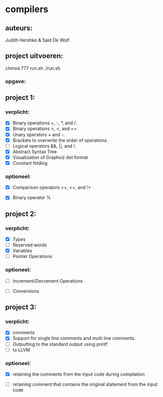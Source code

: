 # compilers
## auteurs:
Judith Hershko & Saïd De Wolf

## project uitvoeren:
chmod 777 run.sh
./run.sh
### opgave:
## project 1:
### verplicht:
- [x] Binary operations +, -, *, and /.
- [x] Binary operations >, <, and ==.
- [x] Unary operators + and -.
- [x] Brackets to overwrite the order of operations.
- [ ] Logical operators &&, ||, and !.
- [x] Abstract Syntax Tree
- [x] Visualization of Graphviz dot format
- [x] Constant folding

### optioneel:
- [x] Comparison operators >=, <=, and !=
- [x] Binary operator %


## project 2:
### verplicht:
- [x] Types
- [ ] Reserved words
- [x] Variables
- [ ] Pointer Operations

### optioneel:
- [ ] Increment/Decrement Operations
- [ ] Conversions


## project 3:
### verplicht:
- [x]  comments
- [x]  Support for single line comments and multi line comments.
- [ ]   Outputting to the standard output using printf
- [ ]   to LLVM
### optioneel:
- [x]  retaining the comments from the input code during compilation
- [ ]  retaining comment that contains the original statement from the input code

